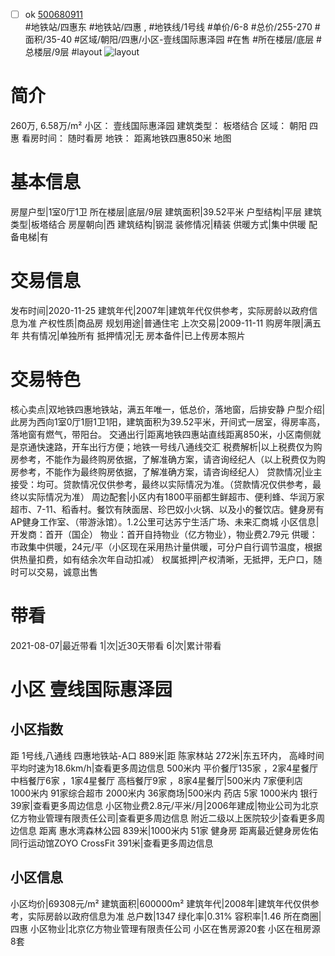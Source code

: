 - [ ] ok [500680911](https://bj.5i5j.com/ershoufang/500680911.html)  
 #地铁站/四惠东 #地铁站/四惠 ,  #地铁线/1号线
#单价/6-8 #总价/255-270 #面积/35-40   #区域/朝阳/四惠/小区-壹线国际惠泽园 #在售 #所在楼层/底层 #总楼层/9层 #layout 
![layout](http://image2a.5i5j.com/bdir/layout/3b023527359f465aaee3287a5c001fb1.jpg_P5.jpg) 
# 简介 
 260万,  6.58万/m² 
小区： 壹线国际惠泽园
建筑类型： 板塔结合
区域： 朝阳 四惠
看房时间： 随时看房
地铁： 距离地铁四惠850米 地图
# 基本信息 
 房屋户型|1室0厅1卫
所在楼层|底层/9层
建筑面积|39.52平米
户型结构|平层
建筑类型|板塔结合
房屋朝向|西
建筑结构|钢混
装修情况|精装
供暖方式|集中供暖
配备电梯|有
# 交易信息 
 发布时间|2020-11-25
建筑年代|2007年|建筑年代仅供参考，实际房龄以政府信息为准
产权性质|商品房
规划用途|普通住宅
上次交易|2009-11-11
购房年限|满五年
共有情况|单独所有
抵押情况|无
房本备件|已上传房本照片
# 交易特色 
 核心卖点|双地铁四惠地铁站，满五年唯一，低总价，落地窗，后排安静
户型介绍|此房为西向1室0厅1厨1卫1阳，建筑面积为39.52平米，开间式一居室，得房率高，落地窗有燃气，带阳台。
交通出行|距离地铁四惠站直线距离850米，小区南侧就是京通快速路，开车出行方便；地铁一号线八通线交汇
税费解析|以上税费仅为购房参考，不能作为最终购房依据，了解准确方案，请咨询经纪人（以上税费仅为购房参考，不能作为最终购房依据，了解准确方案，请咨询经纪人）
贷款情况|业主接受：均可。贷款情况仅供参考，最终以实际情况为准。（贷款情况仅供参考，最终以实际情况为准）
周边配套|小区内有1800平丽都生鲜超市、便利蜂、华润万家超市、7-11、稻香村。餐饮有陕面居、珍巴奴小火锅、以及小的餐饮店。健身房有AP健身工作室、（带游泳馆）。1.2公里可达苏宁生活广场、未来汇商城
小区信息|开发商：首开（国企） 物业：首开自持物业（亿方物业），物业费2.79元 供暖：市政集中供暖，24元/平（小区现在采用热计量供暖，可分户自行调节温度，根据供热量扣费，如有结余次年自动扣减）
权属抵押|产权清晰，无抵押，无户口，随时可以交易，诚意出售
# 带看 
 2021-08-07|最近带看	 1|次|近30天带看	 6|次|累计带看
# 小区 壹线国际惠泽园
## 小区指数 
 距 1号线,八通线 四惠地铁站-A口 889米|距 陈家林站 272米|东五环内， 高峰时间平均时速为18.6km/h|查看更多周边信息
500米内 平价餐厅135家 ，2家4星餐厅
中档餐厅6家 ，1家4星餐厅
高档餐厅9家 ，8家4星餐厅|500米内 7家便利店
1000米内 91家综合超市
2000米内 36家商场|500米内 药店 5家
1000米内 银行 39家|查看更多周边信息
小区物业费2.8元/平米/月|2006年建成|物业公司为北京亿方物业管理有限责任公司|查看更多周边信息
附近二级以上医院较少|查看更多周边信息
距离 惠水湾森林公园 839米|1000米内 51家 健身房
距离最近健身房佐佑同行运动馆ZOYO CrossFit 391米|查看更多周边信息
## 小区信息 
 小区均价|69308元/m²
建筑面积|600000m²
建筑年代|2008年|建筑年代仅供参考，实际房龄以政府信息为准
总户数|1347
绿化率|0.31%
容积率|1.46
所在商圈|四惠
小区物业|北京亿方物业管理有限责任公司
小区在售房源20套
小区在租房源8套
